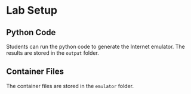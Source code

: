 # Lab Setup

## Python Code

Students can run the python code to generate the 
Internet emulator. The results are stored in 
the `output` folder. 

## Container Files

The container files are stored in the 
`emulator` folder. 

